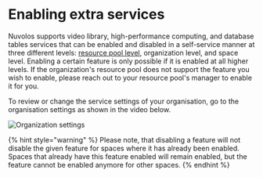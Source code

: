 # Enabling extra services

Nuvolos supports video library, high-performance computing, and database tables services that can be enabled and disabled in a self-service manner at three different levels: [resource pool level](../pricing-and-billing/resource-pools-and-budgets.md#enabling-services-resource-pool-level), organization level, and space level. Enabling a certain feature is only possible if it is enabled at all higher levels. If the organization's resource pool does not support the feature you wish to enable, please reach out to your resource pool's manager to enable it for you.

To review or change the service settings of your organisation, go to the organisation settings as shown in the video below.

![Organization settings](../.gitbook/assets/CPT2208181052-2542x1336.gif)

{% hint style="warning" %}
Please note, that disabling a feature will not disable the given feature for spaces where it has already been enabled. Spaces that already have this feature enabled will remain enabled, but the feature cannot be enabled anymore for other spaces.
{% endhint %}
